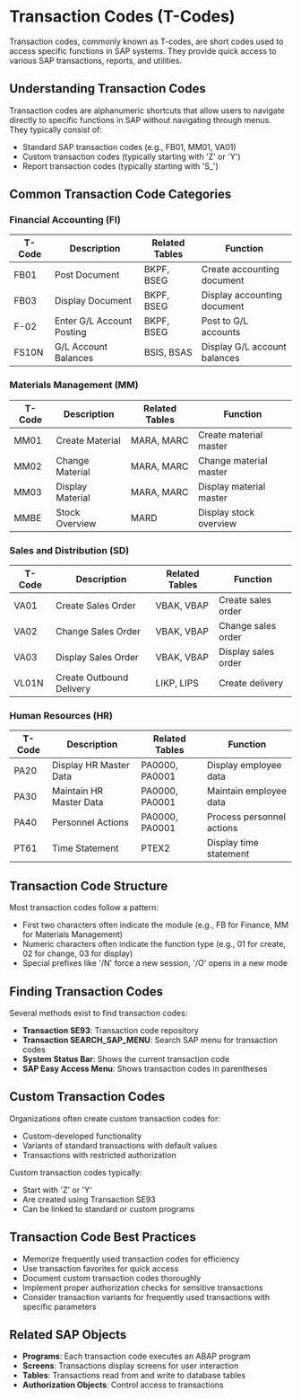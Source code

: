 # Transaction Codes (T-Codes)

Transaction codes, commonly known as T-codes, are short codes used to access specific functions in SAP systems. They provide quick access to various SAP transactions, reports, and utilities.

## Understanding Transaction Codes

Transaction codes are alphanumeric shortcuts that allow users to navigate directly to specific functions in SAP without navigating through menus. They typically consist of:

- Standard SAP transaction codes (e.g., FB01, MM01, VA01)
- Custom transaction codes (typically starting with 'Z' or 'Y')
- Report transaction codes (typically starting with 'S_')

## Common Transaction Code Categories

### Financial Accounting (FI)

| T-Code | Description | Related Tables | Function |
|--------|-------------|----------------|----------|
| FB01   | Post Document | BKPF, BSEG | Create accounting document |
| FB03   | Display Document | BKPF, BSEG | Display accounting document |
| F-02   | Enter G/L Account Posting | BKPF, BSEG | Post to G/L accounts |
| FS10N  | G/L Account Balances | BSIS, BSAS | Display G/L account balances |

### Materials Management (MM)

| T-Code | Description | Related Tables | Function |
|--------|-------------|----------------|----------|
| MM01   | Create Material | MARA, MARC | Create material master |
| MM02   | Change Material | MARA, MARC | Change material master |
| MM03   | Display Material | MARA, MARC | Display material master |
| MMBE   | Stock Overview | MARD | Display stock overview |

### Sales and Distribution (SD)

| T-Code | Description | Related Tables | Function |
|--------|-------------|----------------|----------|
| VA01   | Create Sales Order | VBAK, VBAP | Create sales order |
| VA02   | Change Sales Order | VBAK, VBAP | Change sales order |
| VA03   | Display Sales Order | VBAK, VBAP | Display sales order |
| VL01N  | Create Outbound Delivery | LIKP, LIPS | Create delivery |

### Human Resources (HR)

| T-Code | Description | Related Tables | Function |
|--------|-------------|----------------|----------|
| PA20   | Display HR Master Data | PA0000, PA0001 | Display employee data |
| PA30   | Maintain HR Master Data | PA0000, PA0001 | Maintain employee data |
| PA40   | Personnel Actions | PA0000, PA0001 | Process personnel actions |
| PT61   | Time Statement | PTEX2 | Display time statement |

## Transaction Code Structure

Most transaction codes follow a pattern:

- First two characters often indicate the module (e.g., FB for Finance, MM for Materials Management)
- Numeric characters often indicate the function type (e.g., 01 for create, 02 for change, 03 for display)
- Special prefixes like '/N' force a new session, '/O' opens in a new mode

## Finding Transaction Codes

Several methods exist to find transaction codes:

- **Transaction SE93**: Transaction code repository
- **Transaction SEARCH_SAP_MENU**: Search SAP menu for transaction codes
- **System Status Bar**: Shows the current transaction code
- **SAP Easy Access Menu**: Shows transaction codes in parentheses

## Custom Transaction Codes

Organizations often create custom transaction codes for:

- Custom-developed functionality
- Variants of standard transactions with default values
- Transactions with restricted authorization

Custom transaction codes typically:
- Start with 'Z' or 'Y'
- Are created using Transaction SE93
- Can be linked to standard or custom programs

## Transaction Code Best Practices

- Memorize frequently used transaction codes for efficiency
- Use transaction favorites for quick access
- Document custom transaction codes thoroughly
- Implement proper authorization checks for sensitive transactions
- Consider transaction variants for frequently used transactions with specific parameters

## Related SAP Objects

- **Programs**: Each transaction code executes an ABAP program
- **Screens**: Transactions display screens for user interaction
- **Tables**: Transactions read from and write to database tables
- **Authorization Objects**: Control access to transactions
